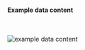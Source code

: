 <h4>Example data content</h4>
<br>

<img src="specialty-rx-query-response-unsolicited-1.png" alt="example data content"/><br><br>